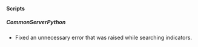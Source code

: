 
#### Scripts
##### CommonServerPython
- Fixed an unnecessary error that was raised while searching indicators.
